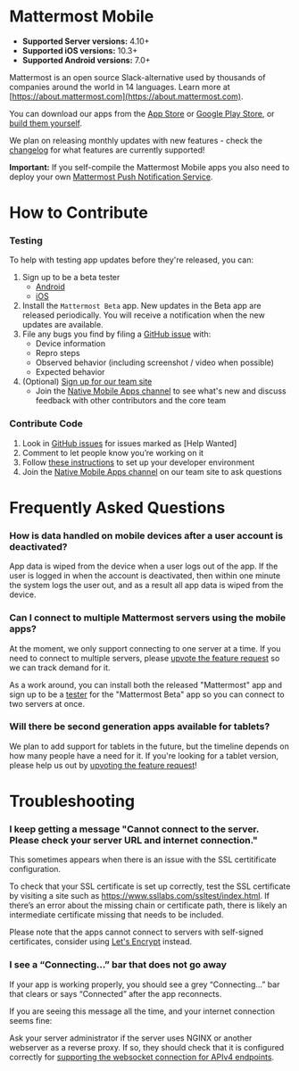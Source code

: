 # Mattermost Mobile

- **Supported Server versions:** 4.10+
- **Supported iOS versions:** 10.3+
- **Supported Android versions:** 7.0+

Mattermost is an open source Slack-alternative used by thousands of companies around the world in 14 languages. Learn more at [https://about.mattermost.com](https://about.mattermost.com).

You can download our apps from the [App Store](https://about.mattermost.com/mattermost-ios-app/) or [Google Play Store](https://about.mattermost.com/mattermost-android-app/), or [build them yourself](https://developers.mattermost.com/contribute/mobile/build-your-own/). 

We plan on releasing monthly updates with new features - check the [changelog](https://github.com/mattermost/mattermost-mobile/blob/master/CHANGELOG.md) for what features are currently supported! 

**Important:** If you self-compile the Mattermost Mobile apps you also need to deploy your own [Mattermost Push Notification Service](https://github.com/mattermost/mattermost-push-proxy/releases). 

# How to Contribute

### Testing

To help with testing app updates before they're released, you can:

1. Sign up to be a beta tester
   - [Android](https://play.google.com/apps/testing/com.mattermost.rnbeta)
   - [iOS](https://testflight.apple.com/join/Q7Rx7K9P)
2. Install the `Mattermost Beta` app. New updates in the Beta app are released periodically. You will receive a notification when the new updates are available.
3. File any bugs you find by filing a [GitHub issue](https://github.com/mattermost/mattermost-mobile/issues) with:
   - Device information
   - Repro steps
   - Observed behavior (including screenshot / video when possible)
   - Expected behavior
4. (Optional) [Sign up for our team site](https://pre-release.mattermost.com/signup_user_complete/?id=f1924a8db44ff3bb41c96424cdc20676)
   - Join the [Native Mobile Apps channel](https://pre-release.mattermost.com/core/channels/native-mobile-apps) to see what's new and discuss feedback with other contributors and the core team

### Contribute Code 

1. Look in [GitHub issues](https://github.com/mattermost/mattermost-server/issues?q=label%3A"React+Native") for issues marked as [Help Wanted]
2. Comment to let people know you’re working on it
3. Follow [these instructions](https://developers.mattermost.com/contribute/mobile/developer-setup/) to set up your developer environment
4. Join the [Native Mobile Apps channel](https://pre-release.mattermost.com/core/channels/native-mobile-apps) on our team site to ask questions



# Frequently Asked Questions

### How is data handled on mobile devices after a user account is deactivated?

App data is wiped from the device when a user logs out of the app. If the user is logged in when the account is deactivated, then within one minute the system logs the user out, and as a result all app data is wiped from the device.

### Can I connect to multiple Mattermost servers using the mobile apps?

At the moment, we only support connecting to one server at a time. If you need to connect to multiple servers, please [upvote the feature request](https://mattermost.uservoice.com/forums/306457/suggestions/10975938) so we can track demand for it. 

As a work around, you can install both the released "Mattermost" app and sign up to be a [tester](#testing) for the "Mattermost Beta" app so you can connect to two servers at once.

### Will there be second generation apps available for tablets?

We plan to add support for tablets in the future, but the timeline depends on how many people have a need for it. If you're looking for a tablet version, please help us out by [upvoting the feature request](https://mattermost.uservoice.com/forums/306457/suggestions/20082079)!

# Troubleshooting

### I keep getting a message "Cannot connect to the server. Please check your server URL and internet connection."

This sometimes appears when there is an issue with the SSL certitificate configuration. 

To check that your SSL certificate is set up correctly, test the SSL certificate by visiting a site such as https://www.ssllabs.com/ssltest/index.html. If there’s an error about the missing chain or certificate path, there is likely an intermediate certificate missing that needs to be included.

Please note that the apps cannot connect to servers with self-signed certificates, consider using [Let's Encrypt](https://docs.mattermost.com/install/config-ssl-http2-nginx.html) instead. 

### I see a “Connecting…” bar that does not go away

If your app is working properly, you should see a grey “Connecting…” bar that clears or says “Connected” after the app reconnects. 

If you are seeing this message all the time, and your internet connection seems fine: 

Ask your server administrator if the server uses NGINX or another webserver as a reverse proxy. If so, they should check that it is configured correctly for [supporting the websocket connection for APIv4 endpoints](https://docs.mattermost.com/install/install-ubuntu-1604.html#configuring-nginx-as-a-proxy-for-mattermost-server). 
